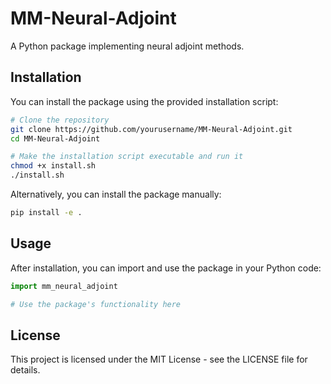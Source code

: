 # MM-Neural-Adjoint

A Python package implementing neural adjoint methods.

## Installation

You can install the package using the provided installation script:

```bash
# Clone the repository
git clone https://github.com/yourusername/MM-Neural-Adjoint.git
cd MM-Neural-Adjoint

# Make the installation script executable and run it
chmod +x install.sh
./install.sh
```

Alternatively, you can install the package manually:

```bash
pip install -e .
```

## Usage

After installation, you can import and use the package in your Python code:

```python
import mm_neural_adjoint

# Use the package's functionality here
```

## License

This project is licensed under the MIT License - see the LICENSE file for details.